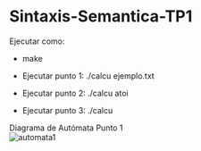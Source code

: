 # Sintaxis-Semantica-TP1

Ejecutar como:

- make

- Ejecutar punto 1:
  ./calcu ejemplo.txt

- Ejecutar punto 2:
  ./calcu atoi  
  
- Ejecutar punto 3:
   ./calcu

Diagrama de Autómata Punto 1   
![automata1](https://github.com/user-attachments/assets/176e043d-8034-4adc-972e-6923b00527dd)
